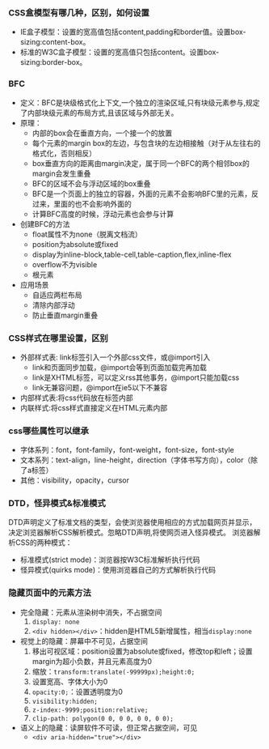### CSS盒模型有哪几种，区别，如何设置

- IE盒子模型：设置的宽高值包括content,padding和border值。设置box-sizing:content-box。
- 标准的W3C盒子模型：设置的宽高值只包括content。设置box-sizing:border-box。

### BFC

- 定义：BFC是块级格式化上下文,一个独立的渲染区域,只有块级元素参与,规定了内部块级元素的布局方式,且该区域与外部无关。
- 原理：
  - 内部的box会在垂直方向，一个接一个的放置
  - 每个元素的margin box的左边，与包含块的左边相接触（对于从左往右的格式化，否则相反）
  - box垂直方向的距离由margin决定，属于同一个BFC的两个相邻box的margin会发生重叠
  - BFC的区域不会与浮动区域的box重叠
  - BFC是一个页面上的独立的容器，外面的元素不会影响BFC里的元素，反过来，里面的也不会影响外面的
  - 计算BFC高度的时候，浮动元素也会参与计算
- 创建BFC的方法
  - float属性不为none（脱离文档流）
  - position为absolute或fixed
  - display为inline-block,table-cell,table-caption,flex,inline-flex
  - overflow不为visible
  - 根元素
- 应用场景
  - 自适应两栏布局
  - 清除内部浮动 
  - 防止垂直margin重叠

### CSS样式在哪里设置，区别

- 外部样式表: link标签引入一个外部css文件，或@import引入
  - link和页面同步加载，@import会等到页面加载完再加载
  - link是XHTML标签，可以定义rss其他事务，@import只能加载css
  - link无兼容问题，@import在ie5以下不兼容
- 内部样式表:将css代码放在<head>标签内部
- 内联样式:将css样式直接定义在HTML元素内部

### css哪些属性可以继承
- 字体系列：font，font-family，font-weight，font-size，font-style
- 文本系列：text-align，line-height，direction（字体书写方向），color（除了a标签）
- 其他：visibility，opacity，cursor

### DTD，怪异模式&标准模式

  DTD声明定义了标准文档的类型，会使浏览器使用相应的方式加载网页并显示，决定浏览器解析CSS解析模式。忽略DTD声明,将使网页进入怪异模式。
  浏览器解析CSS的两种模式：
  - 标准模式(strict mode)：浏览器按W3C标准解析执行代码
  - 怪异模式(quirks mode)：使用浏览器自己的方式解析执行代码

### 隐藏页面中的元素方法
- 完全隐藏：元素从渲染树中消失，不占据空间
  1. `display: none`
  2. `<div hidden></div>`：hidden是HTML5新增属性，相当`display:none`
- 视觉上的隐藏：屏幕中不可见，占据空间
  1. 移出可视区域：position设置为absolute或fixed，修改top和left；设置margin为超小负数，并且元素高度为0
  2. 缩放：`transform:translate(-99999px);height:0;`
  3. 设置宽高、字体大小为0
  4. `opacity:0;`：设置透明度为0
  5. `visibility:hidden;`
  6. `z-index:-9999;position:relative;`
  7. `clip-path: polygon(0 0, 0 0, 0 0, 0 0);`
- 语义上的隐藏：读屏软件不可读，但正常占据空间，可见
  - `<div aria-hidden="true"></div>`

